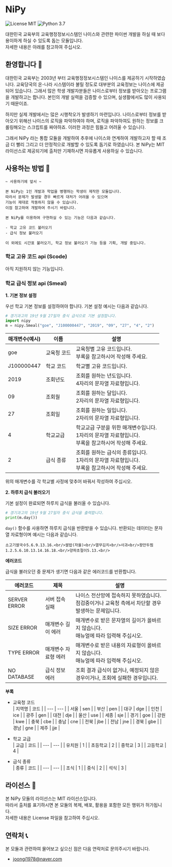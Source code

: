 # NiPy

![License MIT](https://img.shields.io/badge/license-MIT-green)
![Python 3.7](https://img.shields.io/badge/python-v3.7-blue)

대한민국 교육부의 교육행정정보시스템인 나이스와 관련한 파이썬 개발을 하실 때 보다 용이하게 하실 수 있도록 돕는 모듈입니다.  
자세한 내용은 아래를 참고하여 주십시오.

## 환영합니다 🎐

대한민국 교육부는 2003년 부터 교육행정정보시스템인 나이스를 제공하기 시작하였습니다. 교육당국의 온-나라 시스템이라 불릴 정도로 대부분의 교육정보는 나이스에 제공되어 있습니다. 그래서 많은 학생 개발자분들은 나이스로부터 정보를 받아오는 프로그램을 개발하고는 합니다. 본인의 개발 실력을 검증할 수 있으며, 실생활에서도 많이 사용되기 때문이죠.

하지만 실제 개발에서는 많은 시행착오가 발생하기 마련입니다. 나이스로부터 정보를 받아오기 위해선 나이스의 로직을 파악하여야 하며, 로직을 파악하여도 원하는 정보를 크롤링해오는 스크립트를 짜야하죠. 이러한 과정은 힘들고 어려울 수 있습니다.

그래서 NiPy 라는 통합 모듈을 개발하여 추후에 나이스와 연계하여 개발하고자 할 때 조금 더 빨리 그리고 더 안정적으로 개발할 수 있도록 돕기로 하였습니다. 본 NiPy는 MIT 라이선스로 제공되기에 출처만 기재하시면 자유롭게 사용하실 수 있습니다.

## 사용하는 방법 📖

```
~ 사용하기에 앞서 ~

본 NiPy는 1인 개발과 학업을 병행하는 학생이 제작한 모듈입니다.
따라서 문제가 발생할 경우 빠르게 대처가 어려울 수 있으며
기능이 제대로 작동하지 않을 수 있습니다.
이점 참고하여 개발하여 주시기 바랍니다.

본 NiPy를 이용하여 구현하실 수 있는 기능은 다음과 같습니다.

- 학교 고유 코드 불러오기
- 급식 정보 불러오기

이 외에도 시간표 불러오기, 학교 정보 불러오기 기능 등을 기획, 개발 중입니다.
```

### 학교 고유 코드 api (Scode)

아직 지원하지 않는 기능입니다.

### 학교 급식 정보 api (Smeal)

**1. 기본 정보 설정**

우선 학교 기본 정보를 설정하여야 합니다. 기본 설정 예시는 다음과 같습니다.

```python
# 경기과고의 19년 9월 27일자 중식 급식으로 기본 설정합니다.
import nipy
m = nipy.Smeal("goe", "J100000447", "2019", "09", "27", "4", "2")
```

| 매개변수(예시) | 이름        | 설명                                                                                                       |
| -------------- | ----------- | ---------------------------------------------------------------------------------------------------------- |
| goe            | 교육청 코드 | 교육청별 고유 코드입니다.<br/>부록을 참고하시어 작성해 주세요.                                             |
| J100000447     | 학교 코드   | 학교별 고유 코드입니다.                                                                                    |
| 2019           | 조회년도    | 조회를 원하는 년도입니다.<br/>4자리의 문자열 자료형입니다.                                                 |
| 09             | 조회월      | 조회를 원하는 달입니다.<br/>2자리의 문자열 자료형입니다.                                                   |
| 27             | 조회일      | 조회를 원하는 일입니다.<br/>2자리의 문자열 자료형입니다.                                                   |
| 4              | 학교교급    | 학교교급 구분을 위한 매개변수입니다.<br/>1자리의 문자열 자료형입니다.<br/>부록을 참고하시어 작성해 주세요. |
| 2              | 급식 종류   | 조회를 원하는 급식의 종류입니다.<br/>1자리의 문자열 자료형입니다.<br/>부록을 참고하시어 작성해 주세요.     |

위의 매개변수를 각 학교별 사정에 맞추어 바꿔서 작성하여 주십시오.

**2. 하루치 급식 불러오기**

기본 설정이 완료되면 하루치 급식을 불러올 수 있습니다.

```python
# 경기과고의 19년 9월 27일자 중식 급식을 출력합니다.
print(m.day())
```

`day()` 함수를 사용하면 하루치 급식을 반환받을 수 있습니다. 반환되는 데이터는 문자열 자료형이며 예시는 다음과 같습니다.

```
소고기쌀국수5.6.9.13.16.<br/>쌀밥(자율)<br/>열무김치<br/>사과<br/>왕만두찜1.2.5.6.10.13.14.16.18.<br/>양파초절이5.13.<br/>
```

**에러코드**

급식을 불러오던 중 문제가 생기면 다음과 같은 에러코드를 반환합니다.

| 에러코드     | 제목                 | 설명                                                                                                   |
| ------------ | -------------------- | ------------------------------------------------------------------------------------------------------ |
| SERVER ERROR | 서버 접속 실패       | 나이스 전산망에 접속하지 못하였습니다.<br/>점검중이거나 교육청 측에서 차단할 경우 발생하는 문제입니다. |
| SIZE ERROR   | 매개변수 길이 에러   | 매개변수로 받은 문자열의 길이가 올바르지 않습니다.<br/>매뉴얼에 따라 입력해 주십시오.                  |
| TYPE ERROR   | 매개변수 자료형 에러 | 매개변수로 받은 내용의 자료형이 올바르지 않습니다.<br/>매뉴얼에 따라 입력해 주십시오.                  |
| NO DATABASE  | 급식 정보 에러       | 조회 결과 급식이 없거나, 예정되지 않은 경우이거나, 조회에 실패한 경우입니다.                           |

**부록**

- 교육청 코드  
  | 지역명 | 코드 |
  | --- | --- |
  | 서울 | sen |
  | 부산 | pen |
  | 대구 | dge |
  | 인천 | ice |
  | 광주 | gen |
  | 대전 | dje |
  | 울산 | use |
  | 세종 | sje |
  | 경기 | goe |
  | 강원 | kwe |
  | 충북 | cbe |
  | 충남 | cne |
  | 전북 | jbe |
  | 전남 | jne |
  | 경북 | gbe |
  | 경남 | gne |
  | 제주 | jje |

* 학교 교급  
  | 교급 | 코드 |
  | --- | --- |
  | 유치원 | 1 |
  | 초등학교 | 2 |
  | 중학교 | 3 |
  | 고등학교 | 4 |

* 급식 종류  
  | 종류 | 코드 |
  | --- | --- |
  | 조식 | 1 |
  | 중식 | 2 |
  | 석식 | 3 |

## 라이선스 📜

본 NiPy 모듈의 라이선스는 MIT 라이선스입니다.  
따라서 출처를 표기하시면 본 모듈의 복제, 배포, 활용을 포함한 모든 행위가 허가됩니다.  
자세한 내용은 License 파일을 참고하여 주십시오.

## 연락처 📞

본 모듈과 관련하여 물어보고 싶으신 점은 다음 연락처로 문의주시기 바랍니다.

- joongi1978@naver.com

